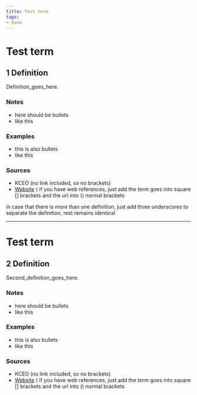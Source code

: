 ```yaml
---
title: Test term
tags:
- base
---
```


# Test term

## 1 Definition

Definition_goes_here. 

### Notes
- here should be bullets
- like this

### Examples 
- this is also bullets
- like this

### Sources 
- KCEO (no link included, so no brackets)
- [Website](https://en.wikipedia.org/wiki/Thai_script) ( if you have web references, just add the term goes into square [] brackets and the url into () normal brackets

in case that there is more than one definition, just add three underscores to separate the definition, rest remains identical 

___

# Test term

## 2 Definition

Second_definition_goes_here. 

### Notes
- here should be bullets
- like this

### Examples 
- this is also bullets
- like this

### Sources 
- KCEO (no link included, so no brackets)
- [Website](https://en.wikipedia.org/wiki/Thai_script) ( if you have web references, just add the term goes into square [] brackets and the url into () normal brackets
